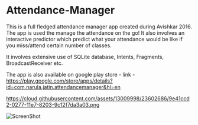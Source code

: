 # Attendance-Manager

This is a full fledged attendance manager app created during Avishkar 2016. The app is used the manage the attendance on the go!
It also involves an interactive predictor which predict what your attendance would be like if you miss/attend certain number of classes.

It involves extensive use of SQLite database, Intents, Fragments, BroadcastReceiver etc.

The app is also available on google play store - 
link - https://play.google.com/store/apps/details?id=com.narula.jatin.attendancemanager&hl=en


https://cloud.githubusercontent.com/assets/13009998/23602686/9e41ccd2-0277-11e7-8203-9c12f7da3a03.png

![ScreenShot](https://drive.google.com/open?id=0B4124p8jlvfudGpFemZDd295Y1k)
